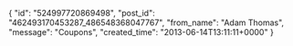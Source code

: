  {
   "id": "524997720869498",
   "post_id": "462493170453287_486548368047767",
   "from_name": "Adam Thomas",
   "message": "Coupons",
   "created_time": "2013-06-14T13:11:11+0000"
 }
